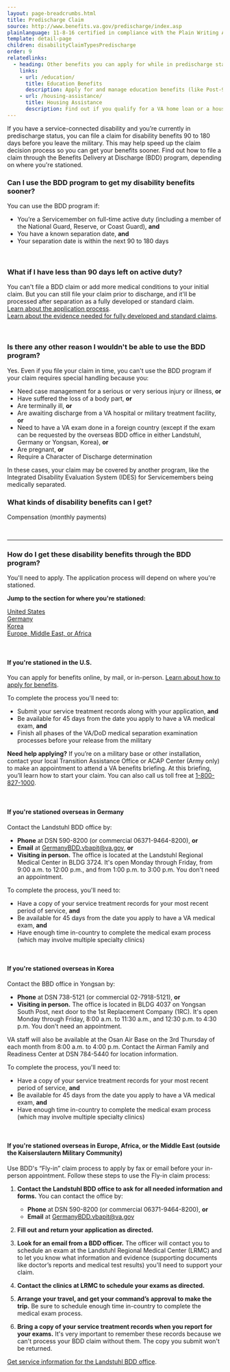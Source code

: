 ```yaml
---
layout: page-breadcrumbs.html
title: Predischarge Claim
source: http://www.benefits.va.gov/predischarge/index.asp
plainlanguage: 11-8-16 certified in compliance with the Plain Writing Act
template: detail-page
children: disabilityClaimTypesPredischarge
order: 9
relatedlinks:
  - heading: Other benefits you can apply for while in predischarge status
    links:
    - url: /education/
      title: Education Benefits
      description: Apply for and manage education benefits (like Post-9/11 GI Bill benefits) that can help you pay for college and training programs.
    - url: /housing-assistance/
      title: Housing Assistance
      description: Find out if you qualify for a VA home loan or a housing grant to help you live more independently with your service-connected disability.
---
```


<div class="va-introtext">

If you have a service-connected disability and you’re currently in predischarge status, you can file a claim for disability benefits 90 to 180 days before you leave the military. This may help speed up the claim decision process so you can get your benefits sooner. Find out how to file a claim through the Benefits Delivery at Discharge (BDD) program, depending on where you're stationed.

</div>

<div class="feature" markdown="1">

### Can I use the BDD program to get my disability benefits sooner?
You can use the BDD program if:
-	You’re a Servicemember on full-time active duty (including a member of the National Guard, Reserve, or Coast Guard), **and**
- You have a known separation date, **and**
-	Your separation date is within the next 90 to 180 days 

<br>

### What if I have less than 90 days left on active duty?
You can't file a BDD claim or add more medical conditions to your initial claim. But you can still file your claim prior to discharge, and it'll be processed after separation as a fully developed or standard claim.</br>
[Learn about the application process](/disability-benefits/apply/).</br>
[Learn about the evidence needed for fully developed and standard claims](/disability-benefits/apply/evidence/).

<br>

### Is there any other reason I wouldn't be able to use the BDD program?
Yes. Even if you file your claim in time, you can't use the BDD program if your claim requires special handling because you:
- Need case management for a serious or very serious injury or illness, **or**
- Have suffered the loss of a body part, **or**
- Are terminally ill, **or**
- Are awaiting discharge from a VA hospital or military treatment facility, **or**
- Need to have a VA exam done in a foreign country (except if the exam can be requested by the overseas BDD office in either Landstuhl, Germany or Yongsan, Korea), **or**
- Are pregnant, **or**
- Require a Character of Discharge determination

In these cases, your claim may be covered by another program, like the Integrated Disability Evaluation System (IDES) for Servicemembers being medically separated.

</div>

### What kinds of disability benefits can I get?
Compensation (monthly payments)

<br>

-----

### How do I get these disability benefits through the BDD program? 
You'll need to apply. The application process will depend on where you're stationed.

**Jump to the section for where you're stationed:**

[United States](#stationed-us)</br>
[Germany](#stationed-germany)</br>
[Korea](#stationed-korea)</br>
[Europe, Middle East, or Africa](#stationed-emea)

<br>

<spand id="stationed-us">
           
#### If you're stationed in the U.S.
You can apply for benefits online, by mail, or in-person. [Learn about how to apply for benefits](/disability-benefits/apply/).

To complete the process you'll need to:
- Submit your service treatment records along with your application, **and**
- Be available for 45 days from the date you apply to have a VA medical exam, **and**
- Finish all phases of the VA/DoD medical separation examination processes before your release from the military

**Need help applying?** If you’re on a military base or other installation, contact your local Transition Assistance Office or ACAP Center (Army only) to make an appointment to attend a VA benefits briefing. At this briefing, you’ll learn how to start your claim. You can also call us toll free at <a href="tel:+18008271000">1-800-827-1000</a>.

<br>

<spand id="stationed-germany">

#### If you're stationed overseas in Germany
Contact the Landstuhl BDD office by:
- **Phone** at DSN 590-8200 (or commercial 06371-9464-8200), **or**
- **Email** at GermanyBDD.vbapit@va.gov, **or**
- **Visiting in person.** The office is located at the Landstuhl Regional Medical Center in BLDG 3724. It's open Monday through Friday, from 9:00 a.m. to 12:00 p.m., and from 1:00 p.m. to 3:00 p.m. You don't need an appointment.

To complete the process, you'll need to:
- Have a copy of your service treatment records for your most recent period of service, **and**
- Be available for 45 days from the date you apply to have a VA medical exam, **and**
- Have enough time in-country to complete the medical exam process (which may involve multiple specialty clinics)

<br>

<spand id="stationed-korea">

#### If you're stationed overseas in Korea
Contact the BBD office in Yongsan by:
- **Phone** at DSN 738-5121 (or commercial 02-7918-5121), **or**
- **Visiting in person.** The office is located in BLDG 4037 on Yongsan South Post, next door to the 1st Replacement Company (1RC). It's open Monday through Friday, 8:00 a.m. to 11:30 a.m., and 12:30 p.m. to 4:30 p.m. You don't need an appointment.
 
VA staff will also be available at the Osan Air Base on the 3rd Thursday of each month from 8:00 a.m. to 4:00 p.m. Contact the Airman Family and Readiness Center at DSN 784-5440 for location information.

To complete the process, you'll need to:
- Have a copy of your service treatment records for your most recent period of service, **and**
- Be available for 45 days from the date you apply to have a VA medical exam, **and**
- Have enough time in-country to complete the medical exam process (which may involve multiple specialty clinics)

<br>

<spand id="stationed-emea">
  
#### If you're stationed overseas in Europe, Africa, or the Middle East (outside the Kaiserslautern Military Community)
Use BDD's “Fly-in” claim process to apply by fax or email before your in-person appointment. Follow these steps to use the Fly-in claim process:

<ol class="process">
  <li class="process-step list-one">
    
  **Contact the Landstuhl BDD office to ask for all needed information and forms.** You can contact the office by:
  - **Phone** at DSN 590-8200 (or commercial 06371-9464-8200), **or**
  - **Email** at GermanyBDD.vbapit@va.gov
  
  </li>
  
  <li class="process-step list-two">
  
  **Fill out and return your application as directed.**
  
  </li>
  
  <li class="process-step list-three">
    
  **Look for an email from a BDD officer.** The officer will contact you to schedule an exam at the Landstuhl Regional Medical Center (LRMC) and to let you know what information and evidence (supporting documents like doctor’s reports and medical test results) you'll need to support your claim.
    
  </li>
    
  <li class="process-step list-four">
  
  **Contact the clinics at LRMC to schedule your exams as directed.**
  
  </li>
  
  <li class="process-step list-five">
  
  **Arrange your travel, and get your command’s approval to make the trip.** Be sure to schedule enough time in-country to complete the medical exam process.
  
  </li>
  
  <li class="process-step list-six">
  
  **Bring a copy of your service treatment records when you report for your exams.** It's very important to remember these records because we can't process your BDD claim without them. The copy you submit won't be returned.
  
  </li>
</ol>

[Get service information for the Landstuhl BDD office](http://rhce.amedd.army.mil/landstuhl/services.cfm?MTFinfo_id=733).

